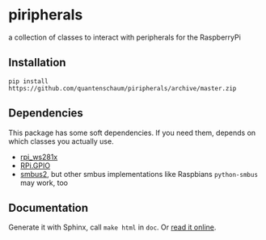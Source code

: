 # piripherals

a collection of classes to interact with peripherals for the RaspberryPi


## Installation

```
pip install https://github.com/quantenschaum/piripherals/archive/master.zip
```

## Dependencies

This package has some soft dependencies. If you need them, depends on which
classes you actually use.

- [rpi_ws281x](https://pypi.python.org/pypi/rpi_ws281x)
- [RPi.GPIO](https://pypi.python.org/pypi/RPi.GPIO)
- [smbus2](https://pypi.python.org/pypi/smbus2), but other smbus implementations
  like Raspbians `python-smbus` may work, too

## Documentation

Generate it with Sphinx, call `make html` in `doc`. Or [read it online](https://quantenschaum.github.io/piripherals/).
